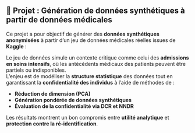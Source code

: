 ## 🧪 Projet : Génération de données synthétiques à partir de données médicales

Ce projet a pour objectif de générer des **données synthétiques anonymisées** à partir d’un jeu de données médicales réelles issues de **Kaggle** :

Le jeu de données simule un contexte critique comme celui des **admissions en soins intensifs**, où les antécédents médicaux des patients peuvent être partiels ou indisponibles.  
L’enjeu est de modéliser la **structure statistique** des données tout en garantissant la **confidentialité des individus** à l’aide de méthodes de :

- **Réduction de dimension (PCA)**  
- **Génération pondérée de données synthétiques**  
- **Évaluation de la confidentialité via DCR et NNDR**

Les résultats montrent un bon compromis entre **utilité analytique** et **protection contre la ré-identification**.
